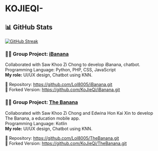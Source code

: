 # KOJIEQI-
## 📊 GitHub Stats

[![GitHub Streak](https://streak-stats.demolab.com/?user=KoJieQi&theme=default)](https://git.io/streak-stats)


### 🧑‍💻 Group Project: [iBanana](https://github.com/Lol8005/iBanana.git)
Collaborated with Saw Khoo Zi Chong to develop iBanana, chatbot.  
Programming Language: Python, PHP, CSS, JavaScript  
**My role:** UI/UX design, Chatbot using KNN.  
  
🔗 Repository: https://github.com/Lol8005/iBanana.git  
🔁 Forked Version: https://github.com/KoJieQi/iBanana.git  

### 🧑‍💻 Group Project: [The Banana](https://github.com/Lol8005/TheBanana.git)  
Collaborated with Saw Khoo Zi Chong and Edwina Hon Kai Xin to develop The Banana, a education mobile app.  
Programming Language: Kotlin  
**My role:** UI/UX design, Chatbot using KNN.  

🔗 Repository: https://github.com/Lol8005/TheBanana.git  
🔁 Forked Version: https://github.com/KoJieQi/TheBanana.git  
